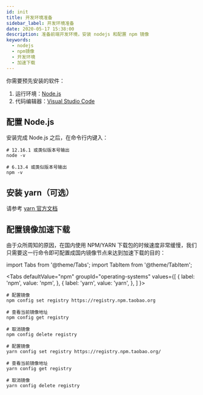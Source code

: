 ```yaml
---
id: init
title: 开发环境准备
sidebar_label: 开发环境准备
date: 2020-05-17 15:38:00
description: 准备前端开发环境，安装 nodejs 和配置 npm 镜像
keywords:
  - nodejs
  - npm镜像
  - 开发环境
  - 加速下载 
---
```


你需要预先安装的软件：

1. 运行环境：[Node.js](https://nodejs.org/)
2. 代码编辑器：[Visual Studio Code](https://code.visualstudio.com/)

## 配置 Node.js

安装完成 Node.js 之后，在命令行内键入：

```shell title="shell"
# 12.16.1 或类似版本号输出
node -v

# 6.13.4 或类似版本号输出
npm -v
```

## 安装 yarn（可选）

请参考 [yarn 官方文档](https://classic.yarnpkg.com/)

## 配置镜像加速下载

由于众所周知的原因，在国内使用 NPM/YARN 下载包的时候速度非常缓慢，我们只需要这一行命令即可配置成国内镜像节点来达到加速下载的目的：

import Tabs from '@theme/Tabs';
import TabItem from '@theme/TabItem';

<Tabs
  defaultValue="npm"
  groupId="operating-systems"
  values={[
    { label: 'npm', value: 'npm', },
    { label: 'yarn', value: 'yarn', },
  ]
}>
<TabItem value="npm">

```shell title="shell"
# 配置镜像
npm config set registry https://registry.npm.taobao.org

# 查看当前镜像地址
npm config get registry

# 取消镜像
npm config delete registry
```

</TabItem>
<TabItem value="yarn">

```shell title="shell"
# 配置镜像
yarn config set registry https://registry.npm.taobao.org/

# 查看当前镜像地址
yarn config get registry

# 取消镜像
yarn config delete registry
```

</TabItem>
</Tabs>